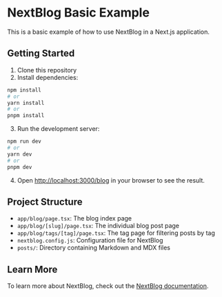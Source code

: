 # NextBlog Basic Example

This is a basic example of how to use NextBlog in a Next.js application.

## Getting Started

1. Clone this repository
2. Install dependencies:

```bash
npm install
# or
yarn install
# or
pnpm install
```

3. Run the development server:

```bash
npm run dev
# or
yarn dev
# or
pnpm dev
```

4. Open [http://localhost:3000/blog](http://localhost:3000/blog) in your browser to see the result.

## Project Structure

- `app/blog/page.tsx`: The blog index page
- `app/blog/[slug]/page.tsx`: The individual blog post page
- `app/blog/tags/[tag]/page.tsx`: The tag page for filtering posts by tag
- `nextblog.config.js`: Configuration file for NextBlog
- `posts/`: Directory containing Markdown and MDX files

## Learn More

To learn more about NextBlog, check out the [NextBlog documentation](https://github.com/yourusername/nextblog). 
